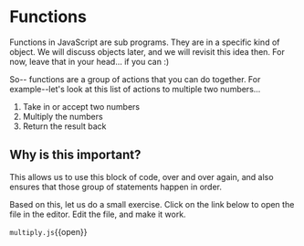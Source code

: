 # Functions 

Functions in JavaScript are sub programs. They are in a specific kind of object. We will discuss objects later,  and we will revisit this idea then. For now, leave that in your head... if you can :)

So-- functions are a group of actions that you can do together. 
For example--let's look at this list of actions to multiple two numbers...
1.  Take in or accept two numbers
2.  Multiply the numbers
3. Return the result back

## Why is this important?

This allows us to use this block of code, over and over again, and also ensures that those group of statements happen in order. 

Based on this, let us do a small exercise. Click on the link below to open the file in the editor.  Edit the file, and make it work. 

`multiply.js`{{open}}
